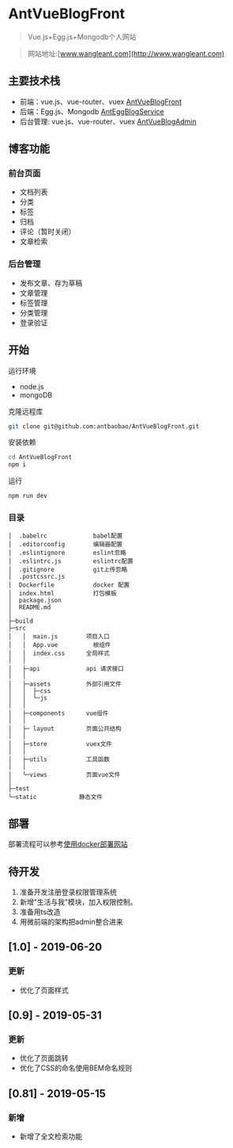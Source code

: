 # AntVueBlogFront

> Vue.js+Egg.js+Mongodb个人网站

> 网站地址:[www.wangleant.com](http://www.wangleant.com)

## 主要技术栈

* 前端：vue.js、vue-router、vuex [AntVueBlogFront](https://github.com/antbaobao/AntVueBlogFront)
* 后端：Egg.js、Mongodb [AntEggBlogService](https://github.com/antbaobao/AntEggBlogService)
* 后台管理: vue.js、vue-router、vuex [AntVueBlogAdmin](https://github.com/antbaobao/AntVueBlogAdmin)

## 博客功能
### 前台页面
- 文档列表
- 分类
- 标签
- 归档
- 评论（暂时关闭）
- 文章检索

### 后台管理
- 发布文章、存为草稿
- 文章管理
- 标签管理
- 分类管理
- 登录验证

## 开始

运行环境
- node.js
- mongoDB

克隆远程库
```bash
git clone git@github.com:antbaobao/AntVueBlogFront.git
```
安装依赖
```bash
cd AntVueBlogFront
npm i
```
运行
```bash
npm run dev
```

### 目录
```
│  .babelrc             babel配置
│  .editorconfig        编辑器配置
│  .eslintignore        eslint忽略
│  .eslintrc.js         eslintrc配置
│  .gitignore           git上传忽略
│  .postcssrc.js
│  Dockerfile           docker 配置
│  index.html           打包模板
│  package.json
│  README.md
│
├─build
├─src
│   │  main.js        项目入口
│   │  App.vue          根组件
│   │  index.css      全局样式
│   │
│   ├─api             api 请求接口
│   │
│   ├─assets          外部引用文件
│   │  ├─css
│   │  └─js
│   │
│   ├─components      vue组件
│   │
│   ├─ layout         页面公共结构
│   │
│   ├─store           vuex文件
│   │
│   ├─utils           工具函数
│   │
│   └─views           页面vue文件
│
├─test
└─static            静态文件
```

## 部署

部署流程可以参考[使用docker部署网站](https://github.com/antbaobao/AntBlog/issues/20)

## 待开发
1. 准备开发注册登录权限管理系统
2. 新增"生活与我"模块，加入权限控制。
3. 准备用ts改造
4. 用微前端的架构把admin整合进来

## [1.0] - 2019-06-20
### 更新
- 优化了页面样式

## [0.9] - 2019-05-31
### 更新
- 优化了页面跳转
- 优化了CSS的命名使用BEM命名规则


## [0.81] - 2019-05-15
### 新增
- 新增了全文检索功能

